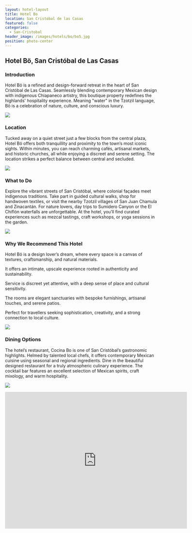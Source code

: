 ```yaml
---
layout: hotel-layout
title: Hotel Bo
location: San Cristobal de las Casas
featured: false
categories:
  - San-Cristobal
header_image: /images/hotels/bo/bo5.jpg
position: photo-center
---
```


## Hotel Bö, San Cristóbal de Las Casas &nbsp;

### Introduction

Hotel Bö is a refined and design-forward retreat in the heart of San Cristóbal de Las Casas. Seamlessly blending contemporary Mexican design with indigenous Chiapaneco artistry, this boutique property redefines the highlands' hospitality experience. Meaning "water" in the Tzotzil language, Bö is a celebration of nature, culture, and conscious luxury.

![](/images/hotels/bo/bo1.jpg)

### Location

Tucked away on a quiet street just a few blocks from the central plaza, Hotel Bö offers both tranquillity and proximity to the town’s most iconic sights. Within minutes, you can reach charming cafés, artisanal markets, and historic churches, all while enjoying a discreet and serene setting. The location strikes a perfect balance between central and secluded.

![](/images/hotels/bo/bo2.jpg)

### What to Do

Explore the vibrant streets of San Cristóbal, where colonial façades meet indigenous traditions. Take part in guided cultural walks, shop for handwoven textiles, or visit the nearby Tzotzil villages of San Juan Chamula and Zinacantán. For nature lovers, day trips to Sumidero Canyon or the El Chiflón waterfalls are unforgettable. At the hotel, you’ll find curated experiences such as mezcal tastings, craft workshops, or yoga sessions in the garden.

![](/images/hotels/bo/bo3.jpg)

### Why We Recommend This Hotel

Hotel Bö is a design lover’s dream, where every space is a canvas of textures, craftsmanship, and natural materials. &nbsp;  

It offers an intimate, upscale experience rooted in authenticity and sustainability. &nbsp;  

Service is discreet yet attentive, with a deep sense of place and cultural sensitivity. &nbsp;  

The rooms are elegant sanctuaries with bespoke furnishings, artisanal touches, and serene patios. &nbsp;  

Perfect for travellers seeking sophistication, creativity, and a strong connection to local culture. &nbsp;  

![](/images/hotels/bo/bo10.jpg)

### Dining Options

The hotel’s restaurant, Cocina Bo is one of San Cristóbal’s gastronomic highlights. Helmed by talented local chefs, it offers contemporary Mexican cuisine using seasonal and regional ingredients. Dine in the lbeautiful designed restaurant for a truly atmospheric culinary experience. The cocktail bar features an excellent selection of Mexican spirits, craft mixology, and warm hospitality.

![](/images/hotels/bo/bo6.jpg)

<div class='map-container center'>

<iframe src="https://www.google.com/maps/embed?pb=!1m18!1m12!1m3!1d3820.7254773773934!2d-92.64259542469539!3d16.74054392111674!2m3!1f0!2f0!3f0!3m2!1i1024!2i768!4f13.1!3m3!1m2!1s0x85ed451792e62959%3A0x15145c7c74644cd6!2sHotel%20Bo!5e0!3m2!1ses!2ses!4v1751799438975!5m2!1ses!2ses" width="600" height="450" style="border:0;" allowfullscreen="" loading="lazy" referrerpolicy="no-referrer-when-downgrade"></iframe>

</div>
&nbsp;